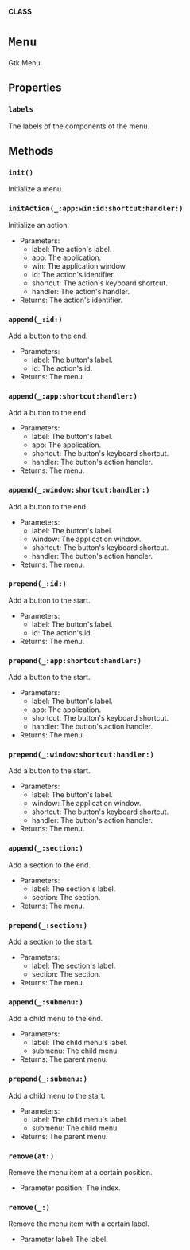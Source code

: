 **CLASS**

# `Menu`

Gtk.Menu

## Properties
### `labels`

The labels of the components of the menu.

## Methods
### `init()`

Initialize a menu.

### `initAction(_:app:win:id:shortcut:handler:)`

Initialize an action.
- Parameters:
  - label: The action's label.
  - app: The application.
  - win: The application window.
  - id: The action's identifier.
  - shortcut: The action's keyboard shortcut.
  - handler: The action's handler.
- Returns: The action's identifier.

### `append(_:id:)`

Add a button to the end.
- Parameters:
  - label: The button's label.
  - id: The action's id.
- Returns: The menu.

### `append(_:app:shortcut:handler:)`

Add a button to the end.
- Parameters:
  - label: The button's label.
  - app: The application.
  - shortcut: The button's keyboard shortcut.
  - handler: The button's action handler.
- Returns: The menu.

### `append(_:window:shortcut:handler:)`

Add a button to the end.
- Parameters:
  - label: The button's label.
  - window: The application window.
  - shortcut: The button's keyboard shortcut.
  - handler: The button's action handler.
- Returns: The menu.

### `prepend(_:id:)`

Add a button to the start.
- Parameters:
  - label: The button's label.
  - id: The action's id.
- Returns: The menu.

### `prepend(_:app:shortcut:handler:)`

Add a button to the start.
- Parameters:
  - label: The button's label.
  - app: The application.
  - shortcut: The button's keyboard shortcut.
  - handler: The button's action handler.
- Returns: The menu.

### `prepend(_:window:shortcut:handler:)`

Add a button to the start.
- Parameters:
  - label: The button's label.
  - window: The application window.
  - shortcut: The button's keyboard shortcut.
  - handler: The button's action handler.
- Returns: The menu.

### `append(_:section:)`

Add a section to the end.
- Parameters:
  - label: The section's label.
  - section: The section.
- Returns: The menu.

### `prepend(_:section:)`

Add a section to the start.
- Parameters:
  - label: The section's label.
  - section: The section.
- Returns: The menu.

### `append(_:submenu:)`

Add a child menu to the end.
- Parameters:
  - label: The child menu's label.
  - submenu: The child menu.
- Returns: The parent menu.

### `prepend(_:submenu:)`

Add a child menu to the start.
- Parameters:
  - label: The child menu's label.
  - submenu: The child menu.
- Returns: The parent menu.

### `remove(at:)`

Remove the menu item at a certain position.
- Parameter position: The index.

### `remove(_:)`

Remove the menu item with a certain label.
- Parameter label: The label.
